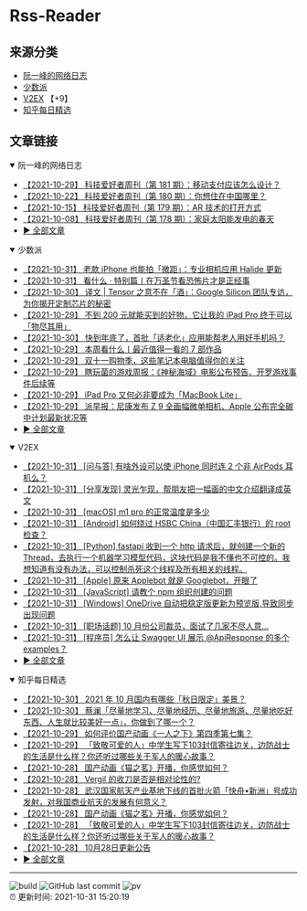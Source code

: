 # Rss-Reader

## 来源分类

* [阮一峰的网络日志](#阮一峰的网络日志)
* [少数派](#少数派)
* [V2EX](#V2EX) 【+9】
* [知乎每日精选](#知乎每日精选)

## 文章链接

<details open>
    <summary id="阮一峰的网络日志">
     阮一峰的网络日志
    </summary>


* [【2021-10-29】 科技爱好者周刊（第 181 期）：移动支付应该怎么设计？](http://www.ruanyifeng.com/blog/2021/10/weekly-issue-181.html)
* [【2021-10-22】 科技爱好者周刊（第 180 期）：你想住在中国哪里？](http://www.ruanyifeng.com/blog/2021/10/weekly-issue-180.html)
* [【2021-10-15】 科技爱好者周刊（第 179 期）：AR 技术的打开方式](http://www.ruanyifeng.com/blog/2021/10/weekly-issue-179.html)
* [【2021-10-08】 科技爱好者周刊（第 178 期）：家庭太阳能发电的春天](http://www.ruanyifeng.com/blog/2021/10/weekly-issue-178.html)
* [:arrow_forward: 全部文章](data/阮一峰的网络日志.md)
</details>

<details open>
    <summary id="少数派">
     少数派
    </summary>


* [【2021-10-31】 老款 iPhone 也能拍「微距」：专业相机应用 Halide 更新](https://sspai.com/post/69371)
* [【2021-10-31】 看什么 · 特别篇丨在万圣节看恐怖片才是正经事](https://sspai.com/post/69583)
* [【2021-10-30】 译文 | Tensor 之意不在「酒」：Google Silicon 团队专访，为你揭开定制芯片的秘密](https://sspai.com/post/69572)
* [【2021-10-29】 不到 200 元就能买到的好物，它让我的 iPad Pro 终于可以「物尽其用」](https://sspai.com/post/69548)
* [【2021-10-30】 快到年底了，首批「适老化」应用能帮老人用好手机吗？](https://sspai.com/post/69521)
* [【2021-10-29】 本周看什么丨最近值得一看的 7 部作品](https://sspai.com/post/69571)
* [【2021-10-29】 双十一购物季，这些笔记本电脑值得你的关注](https://sspai.com/post/69569)
* [【2021-10-29】 瞎玩菌的游戏周报：《神秘海域》电影公布预告、开罗游戏事件后续等](https://sspai.com/post/69557)
* [【2021-10-29】 iPad Pro 又何必非要成为「MacBook Lite」](https://sspai.com/post/69548)
* [【2021-10-29】 派早报：尼康发布 Z 9 全画幅微单相机、Apple 公布完全碳中计划最新状况等](https://sspai.com/post/69564)
* [:arrow_forward: 全部文章](data/少数派.md)
</details>

<details open>
    <summary id="V2EX">
     V2EX
    </summary>


* [【2021-10-31】 [问与答] 有啥外设可以使 iPhone 同时连 2 个非 AirPods 耳机么？](https://www.v2ex.com/t/811962)
* [【2021-10-31】 [分享发现] 灵光乍现，帮朋友把一幅画的中文介绍翻译成英文](https://www.v2ex.com/t/811961)
* [【2021-10-31】 [macOS] m1 pro 的正常温度是多少](https://www.v2ex.com/t/811959)
* [【2021-10-31】 [Android] 如何绕过 HSBC China（中国汇丰银行）的 root 检查？](https://www.v2ex.com/t/811958)
* [【2021-10-31】 [Python] fastapi 收到一个 http 请求后，就创建一个新的 Thread，去执行一个机器学习模型代码，这块代码是我不懂也不可控的。我想知道有没有办法，可以控制杀死这个线程及所有相关的线程。](https://www.v2ex.com/t/811955)
* [【2021-10-31】 [Apple] 原来 Applebot 就是 Googlebot，开眼了](https://www.v2ex.com/t/811954)
* [【2021-10-31】 [JavaScript] 请教个 npm 组织创建的问题](https://www.v2ex.com/t/811953)
* [【2021-10-31】 [Windows] OneDrive 自动把稳定版更新为预览版,导致同步出现问题](https://www.v2ex.com/t/811952)
* [【2021-10-31】 [职场话题] 10 月份公司裁员，面试了几家不尽人意...](https://www.v2ex.com/t/811938)
* [【2021-10-31】 [程序员] 怎么让 Swagger UI 展示 @ApiResponse 的多个 examples？](https://www.v2ex.com/t/811951)
* [:arrow_forward: 全部文章](data/V2EX.md)
</details>

<details open>
    <summary id="知乎每日精选">
     知乎每日精选
    </summary>


* [【2021-10-30】 2021 年 10 月国内有哪些「秋日限定」美景？](http://www.zhihu.com/question/491188382/answer/2160132383?utm_campaign=rss&utm_medium=rss&utm_source=rss&utm_content=title)
* [【2021-10-30】 蔡澜「尽量地学习、尽量地经历、尽量地旅游、尽量地吃好东西、人生就比较美好一点」，你做到了哪一个？](http://www.zhihu.com/question/494470638/answer/2195551588?utm_campaign=rss&utm_medium=rss&utm_source=rss&utm_content=title)
* [【2021-10-29】 如何评价国产动画《一人之下》第四季第七集？](http://www.zhihu.com/question/495115983/answer/2195507303?utm_campaign=rss&utm_medium=rss&utm_source=rss&utm_content=title)
* [【2021-10-29】 「致敬可爱的人」中学生写下103封信寄往边关，边防战士的生活是什么样？你还听过哪些关于军人的暖心故事？](http://www.zhihu.com/question/494851886/answer/2195199722?utm_campaign=rss&utm_medium=rss&utm_source=rss&utm_content=title)
* [【2021-10-28】 国产动画《猫之茗》开播，你感觉如何？](http://www.zhihu.com/question/494397661/answer/2194079203?utm_campaign=rss&utm_medium=rss&utm_source=rss&utm_content=title)
* [【2021-10-28】 Vergil 的收刀是否是相对论性的?](http://zhuanlan.zhihu.com/p/426477668?utm_campaign=rss&utm_medium=rss&utm_source=rss&utm_content=title)
* [【2021-10-28】 武汉国家航天产业基地下线的首批火箭「快舟•​新洲」号成功发射，对我国商业航天的发展有何意义？](http://www.zhihu.com/question/494934851/answer/2193891517?utm_campaign=rss&utm_medium=rss&utm_source=rss&utm_content=title)
* [【2021-10-28】 国产动画《猫之茗》开播，你感觉如何？](http://www.zhihu.com/question/494397661/answer/2192713099?utm_campaign=rss&utm_medium=rss&utm_source=rss&utm_content=title)
* [【2021-10-28】 「致敬可爱的人」中学生写下103封信寄往边关，边防战士的生活是什么样？你还听过哪些关于军人的暖心故事？](http://www.zhihu.com/question/494851886/answer/2193248332?utm_campaign=rss&utm_medium=rss&utm_source=rss&utm_content=title)
* [【2021-10-28】 10月28日更新公告](http://zhuanlan.zhihu.com/p/426518890?utm_campaign=rss&utm_medium=rss&utm_source=rss&utm_content=title)
* [:arrow_forward: 全部文章](data/知乎每日精选.md)
</details>


---

![build](https://github.com/LikaiLee/rss-reader/workflows/rss%20reader/badge.svg)
![GitHub last commit](https://img.shields.io/github/last-commit/likailee/rss-reader)
![pv](https://pageview.vercel.app/?github_user=likailee) <br>
:alarm_clock: 更新时间: 2021-10-31 15:20:19